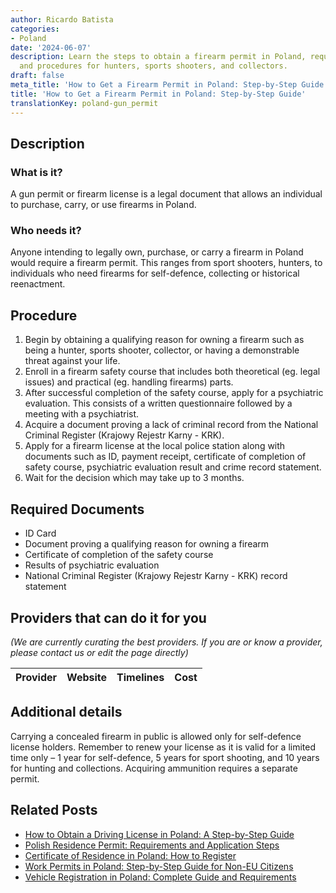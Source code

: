 ```yaml
---
author: Ricardo Batista
categories:
- Poland
date: '2024-06-07'
description: Learn the steps to obtain a firearm permit in Poland, required documents,
  and procedures for hunters, sports shooters, and collectors.
draft: false
meta_title: 'How to Get a Firearm Permit in Poland: Step-by-Step Guide'
title: 'How to Get a Firearm Permit in Poland: Step-by-Step Guide'
translationKey: poland-gun_permit
---
```


## Description
### What is it?
A gun permit or firearm license is a legal document that allows an individual to purchase, carry, or use firearms in Poland. 

### Who needs it?
Anyone intending to legally own, purchase, or carry a firearm in Poland would require a firearm permit. This ranges from sport shooters, hunters, to individuals who need firearms for self-defence, collecting or historical reenactment.

## Procedure
1. Begin by obtaining a qualifying reason for owning a firearm such as being a hunter, sports shooter, collector, or having a demonstrable threat against your life.
2. Enroll in a firearm safety course that includes both theoretical (eg. legal issues) and practical (eg. handling firearms) parts.
3. After successful completion of the safety course, apply for a psychiatric evaluation. This consists of a written questionnaire followed by a meeting with a psychiatrist.
4. Acquire a document proving a lack of criminal record from the National Criminal Register (Krajowy Rejestr Karny - KRK).
5. Apply for a firearm license at the local police station along with documents such as ID, payment receipt, certificate of completion of safety course, psychiatric evaluation result and crime record statement.
6. Wait for the decision which may take up to 3 months.

## Required Documents
- ID Card
- Document proving a qualifying reason for owning a firearm
- Certificate of completion of the safety course
- Results of psychiatric evaluation
- National Criminal Register (Krajowy Rejestr Karny - KRK) record statement 

## Providers that can do it for you

_(We are currently curating the best providers. If you are or know a provider, please contact us or edit the page directly)_

| Provider        |     Website     |     Timelines    |       Cost      |
| :-------------: | :-------------: |  :-------------: | :-------------: |

## Additional details
Carrying a concealed firearm in public is allowed only for self-defence license holders.
Remember to renew your license as it is valid for a limited time only – 1 year for self-defence, 5 years for sport shooting, and 10 years for hunting and collections. Acquiring ammunition requires a separate permit.


## Related Posts

- [How to Obtain a Driving License in Poland: A Step-by-Step Guide](https://tramitit.com/guides/poland/driving_license/)
- [Polish Residence Permit: Requirements and Application Steps](https://tramitit.com/guides/poland/residence_permit/)
- [Certificate of Residence in Poland: How to Register](https://tramitit.com/guides/poland/certificate_of_registration_of_residence/)
- [Work Permits in Poland: Step-by-Step Guide for Non-EU Citizens](https://tramitit.com/guides/poland/work_permit_for_foreigners/)
- [Vehicle Registration in Poland: Complete Guide and Requirements](https://tramitit.com/guides/poland/vehicle_registration/)
